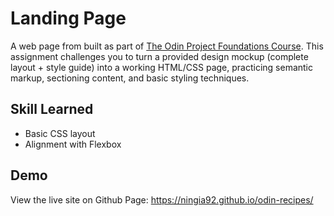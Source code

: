 # Landing Page

A web page from built as part of [The Odin Project Foundations Course](https://www.theodinproject.com/lessons/foundations-landing-page). This assignment challenges you to turn a provided design mockup (complete layout + style guide) into a working HTML/CSS page, practicing semantic markup, sectioning content, and basic styling techniques.

## Skill Learned

- Basic CSS layout
- Alignment with Flexbox

## Demo

View the live site on Github Page: https://ningia92.github.io/odin-recipes/